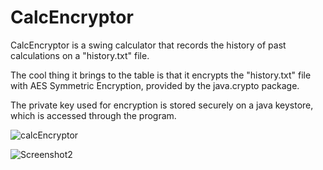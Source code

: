 # CalcEncryptor

CalcEncryptor is a swing calculator that records the history of past calculations on a "history.txt" file.

The cool thing it brings to the table is that it encrypts the "history.txt" file with AES Symmetric Encryption, provided by the java.crypto package.

The private key used for encryption is stored securely on a java keystore, which is accessed through the program.

![calcEncryptor](https://user-images.githubusercontent.com/89413115/163688339-7007424a-f139-4b8a-ab4c-564a89c530ca.png)

![Screenshot2](https://user-images.githubusercontent.com/89413115/147878251-d5bc25ce-f705-4440-8ffa-5ad275baa184.png)
